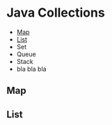 # Java Collections

- [Map](#map)
- [List](#list)
- Set
- Queue
- Stack
- bla bla bla

## <a name='map'> Map </a>

## <a name='list'> List </a>
